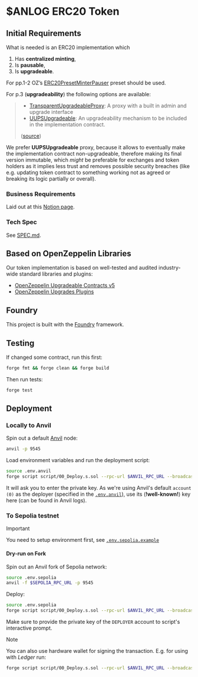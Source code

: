 # $ANLOG ERC20 Token 

## Initial Requirements

What is needed is an ERC20 implementation which

1.  Has **centralized minting**,
2.  Is **pausable**,
3.  Is **upgradeable**.

For pp.1-2 OZ&rsquo;s [ERC20PresetMinterPauser](https://github.com/OpenZeppelin/openzeppelin-contracts/blob/v4.9.6/contracts/token/ERC20/presets/ERC20PresetMinterPauser.sol) preset should be used.  

For p.3 (**upgradeability**) the following options are available: 

> - [TransparentUpgradeableProxy][transparent-proxy]: A proxy with a built in admin and upgrade interface
> - [UUPSUpgradeable][uups-proxy]: An upgradeability mechanism to be included in the implementation contract.
> 
> ([source](https://docs.openzeppelin.com/contracts/4.x/api/proxy#transparent-vs-uups))

We prefer **UUPSUpgradeable** proxy, because it allows to eventually make the implementation contract non-upgradeable, therefore making its final version immutable, which _might_ be preferable for exchanges and token holders as it implies less trust and removes possible security breaches (like e.g. updating token contract to something working not as agreed or breaking its logic partially or overall).   

[transparent-proxy]: https://github.com/OpenZeppelin/openzeppelin-contracts/blob/master/contracts/proxy/transparent/TransparentUpgradeableProxy.sol
[uups-proxy]: https://docs.openzeppelin.com/contracts/4.x/api/proxy#UUPSUpgradeable


### Business Requirements 

Laid out at this [Notion page](https://www.notion.so/teamanalog/Wrapped-Token-16d4872af8ca801db917f7cb1f7e2283).

### Tech Spec 

See [SPEC.md](spec.md).

## Based on OpenZeppelin Libraries 

Our token implementation is based on well-tested and audited industry-wide standard libraries and plugins: 

+ [OpenZeppelin Upgradeable Contracts v5](https://docs.openzeppelin.com/contracts/5.x/upgradeable)
+ [OpenZeppelin Upgrades Plugins](https://docs.openzeppelin.com/upgrades-plugins/)

## Foundry

This project is built with the [Foundry](https://book.getfoundry.sh/) framework.

## Testing 

If changed some contract, run this first:

``` sh
forge fmt && forge clean && forge build
```

Then run tests: 

``` sh
forge test
```

## Deployment 

### Locally to Anvil

Spin out a default [Anvil](https://book.getfoundry.sh/anvil/) node:

``` sh
anvil -p 9545
```

Load environment variables and run the deployment script:

``` sh
source .env.anvil
forge script script/00_Deploy.s.sol --rpc-url $ANVIL_RPC_URL --broadcast -i 1
```

It will ask you to enter the private key. As we're using Anvil's default `account (0)` as the deployer (specified in the [`.env.anvil`](./.env.anvil)), use its (**!well-known!**) key here (can be found in Anvil logs). 

### To Sepolia testnet 


> [!IMPORTANT]  
> You need to setup environment first, see [`.env.sepolia.example`](./.env.sepolia.example)

#### Dry-run on Fork 

Spin out an Anvil fork of Sepolia network:

``` sh
source .env.sepolia
anvil -f $SEPOLIA_RPC_URL -p 9545
```

Deploy: 

``` sh
source .env.sepolia
forge script script/00_Deploy.s.sol --rpc-url $ANVIL_RPC_URL --broadcast -i 1
```

Make sure to provide the private key of the `DEPLOYER` account to script's interactive prompt.

> [!NOTE]  
> You can also use hardware wallet for signing the transaction. E.g. for using with _Ledger_ run: 
> ```sh 
> forge script script/00_Deploy.s.sol --rpc-url $ANVIL_RPC_URL --broadcast -l
> ```
